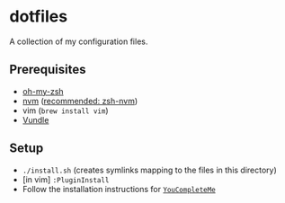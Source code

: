# dotfiles

A collection of my configuration files.

## Prerequisites

* [oh-my-zsh](https://github.com/robbyrussell/oh-my-zsh)
* [nvm](https://github.com/creationix/nvm) ([recommended: zsh-nvm](https://github.com/lukechilds/zsh-nvm))
* vim (`brew install vim`)
* [Vundle](https://github.com/VundleVim/Vundle.vim)

## Setup

* `./install.sh` (creates symlinks mapping to the files in this directory)
* [in vim] `:PluginInstall`
* Follow the installation instructions for [`YouCompleteMe`](https://github.com/Valloric/YouCompleteMe)
